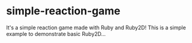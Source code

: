 # simple-reaction-game
It's a simple reaction game made with Ruby and Ruby2D! This is a simple example to demonstrate basic Ruby2D...
